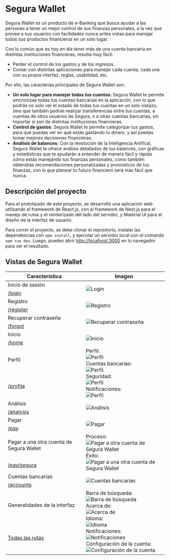 # Segura Wallet

Segura Wallet es un producto de e-Banking que busca ayudar a las personas a tener un mejor control de sus finanzas personales, a la vez que provee a sus usuarios con facilidades nunca antes vistas para manejar todos sus productos financieros en un solo lugar.

Con lo común que es hoy en día tener más de una cuenta bancaria en distintas instituciones financieras, resulta muy fácil:

- Perder el control de los gastos y de los ingresos.
- Contar con distintas aplicaciones para manejar cada cuenta, cada una con su propia interfaz, reglas, usabilidad, etc.

Por ello, las caracterías principales de Segura Wallet son:

- **Un solo lugar para manejar todas tus cuentas:** Segura Wallet te permite sincronizae todas tus cuentas bancarias en la aplicación, con lo que podrás no solo ver el estado de todas tus cuentas en un solo vistazo, sino que también podrás realizar transferencias entre tus cuentas, a cuentas de otros usuarios de Segura, o a otras cuentas bancarias, sin importar si son de distintas instituciones financieras.
- **Control de gastos:** Segura Wallet te permite categorizar tus gastos, para que puedas ver en qué estás gastando tu dinero, y así puedas tomar mejores decisiones financieras.
- **Análisis de balances:** Con la revolución de la Inteligencia Artifical, Segura Wallet te ofrece análisis detallados de tus balances, con gráficas y estadísticas que te ayudarán a entender de manera fácil y rápida cómo estás manejando tus finanzas personales, como también obtendrás recomendaciones personalizadas y pronósticos de tus finanzas, con lo que planear tu futuro financiero será más fácil que nunca.

## Descripción del proyecto

Para el prototipado de este proyecto, se desarrolló una aplicación web utilizando el framework de React.js, con el framework de Next.js para el manejo de rutas y el renderizado del lado del servidor, y Material UI para el diseño de la interfaz de usuario.

Para correr el proyecto, se debe clonar el repositorio, instalar las dependencias con `npm install`, y ejecutar un servidor local con el comando `npm run dev`. Luego, puedes abrir [http://localhost:3000](http://localhost:3000) en tu navegador para ver el resultado.

## Vistas de Segura Wallet

<table>
    <thead>
        <tr>
            <th>Característica</th>
            <th>Imagen</th>
        </tr>
    </thead>
    <tbody>
        <tr>
            <td>Inicio de sesión</td>
            <td rowspan="2"><img src="imgs/login.jpeg" alt="Login"></td>
        </tr>
        <tr>
            <td><a href="#">/login</a></td>
        </tr>
        <tr>
            <td>Registro</td>
            <td rowspan="2"><img src="imgs/register.jpeg" alt="Registro"></td>
        </tr>
        <tr>
            <td><a href="#">/register</a></td>
        </tr>
        <tr>
            <td>Recuperar contraseña</td>
            <td rowspan="2"><img src="imgs/forgot.jpeg" alt="Recuperar contraseña"></td>
        </tr>
        <tr>
            <td><a href="#">/forgot</a></td>
        </tr>
        <tr>
            <td>Inicio</td>
            <td rowspan="2"><img src="imgs/home.jpeg" alt="Inicio"></td>
        </tr>
        <tr>
            <td><a href="#">/home</a></td>
        </tr>
        <tr>
            <td>Perfil</td>
            <td rowspan="2">
            Perfil:</br> <img src="imgs/profile1.jpeg" alt="Perfil"></br>
            Cuentas bancarias:</br> <img src="imgs/profile2.jpeg" alt="Perfil"></br>
            Seguridad:</br> <img src="imgs/profile3.jpeg" alt="Perfil"></br>
            Notificaciones: </br><img src="imgs/profile4.jpeg" alt="Perfil"></br>
            </td>
        </tr>
        <tr>
            <td><a href="#">/profile</a></td>
        </tr>
        <tr>
            <td>Análisis</td>
            <td rowspan="2">
            <img src="imgs/analysis.jpeg" alt="Análisis"></td>
        </tr>
        <tr>
            <td><a href="#">/analysis</a></td>
        </tr>
        <tr>
            <td>Pagar</td>
            <td rowspan="2">
            <img src="imgs/pay.jpeg" alt="Pagar"></td>
        </tr>
        <tr>
            <td><a href="#">/pay</a></td>
        </tr>
        <tr>
            <td>Pagar a una otra cuenta de Segura Wallet</td>
            <td rowspan="2">
            Proceso:</br>
            <img src="imgs/pay-segura-success.jpeg" alt="Pagar a otra cuenta de Segura Wallet"></br>
            Éxito:</br>
            <img src="imgs/pay-segura.jpeg" alt="Pagar a una otra cuenta de Segura Wallet"></br></td>
        </tr>
        <tr>
            <td><a href="#">/pay/segura</a></td>
        </tr>
        <tr>
            <td>Cuentas bancarias</td>
            <td rowspan="2">
            <img src="imgs/accounts.jpeg" alt="Cuentas bancarias"></td>
        </tr>
        <tr>
            <td><a href="#">/accounts</a></td>
        </tr>
        <tr>
            <td>Generalidades de la interfaz</td>
            <td rowspan="2">
            Barra de búsqueda:</br>
            <img src="imgs/searchbar.jpeg" alt="Barra de búsqueda"></br>
            Acerca de:</br>
            <img src="imgs/about.png" alt="Acerca de"></br>
            Idioma: </br>
            <img src="imgs/language.jpeg" alt="Idioma"> </br>
            Notificaciones:</br>
            <img src="imgs/notifications.jpeg" alt="Notificaciones"></br>
            Configuración de la cuenta:</br>
            <img src="imgs/account-config.jpeg" alt="Configuración de la cuenta">
            </td>
        </tr>
        <tr>
            <td><a href="#">Todas las rutas</a></td>
        </tr>
    </tbody>
</table>

